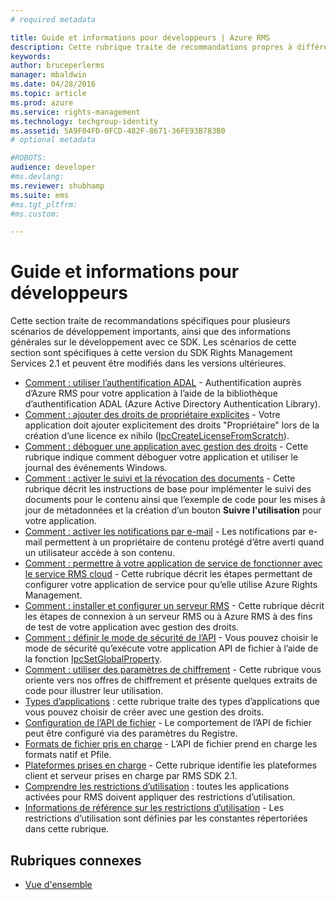 ```yaml
---
# required metadata

title: Guide et informations pour développeurs | Azure RMS
description: Cette rubrique traite de recommandations propres à différents scénarios de développement importants.
keywords:
author: bruceperlerms
manager: mbaldwin
ms.date: 04/28/2016
ms.topic: article
ms.prod: azure
ms.service: rights-management
ms.technology: techgroup-identity
ms.assetid: 5A9F04FD-0FCD-482F-8671-36FE93B783B0
# optional metadata

#ROBOTS:
audience: developer
#ms.devlang:
ms.reviewer: shubhamp
ms.suite: ems
#ms.tgt_pltfrm:
#ms.custom:

---
```


# Guide et informations pour développeurs

Cette section traite de recommandations spécifiques pour plusieurs scénarios de développement importants, ainsi que des informations générales sur le développement avec ce SDK. Les scénarios de cette section sont spécifiques à cette version du SDK Rights Management Services 2.1 et peuvent être modifiés dans les versions ultérieures.
- [Comment : utiliser l’authentification ADAL](how-to-use-adal-authentication.md) - Authentification auprès d’Azure RMS pour votre application à l’aide de la bibliothèque d’authentification ADAL (Azure Active Directory Authentication Library).
- [Comment : ajouter des droits de propriétaire explicites](add-explicit-owner-rights.md) - Votre application doit ajouter explicitement des droits &quot;Propriétaire&quot; lors de la création d’une licence ex nihilo ([IpcCreateLicenseFromScratch](/rights-management/sdk/2.1/api/win/functions#msipc_ipccreatelicensefromscratch)).
- [Comment : déboguer une application avec gestion des droits](debugging-applications-that-use-ad-rms.md) - Cette rubrique indique comment déboguer votre application et utiliser le journal des événements Windows.
- [Comment : activer le suivi et la révocation des documents](tracking-content.md) - Cette rubrique décrit les instructions de base pour implémenter le suivi des documents pour le contenu ainsi que l’exemple de code pour les mises à jour de métadonnées et la création d’un bouton **Suivre l'utilisation** pour votre application.
- [Comment : activer les notifications par e-mail](how-to-enable-email-notification.md) - Les notifications par e-mail permettent à un propriétaire de contenu protégé d’être averti quand un utilisateur accède à son contenu.
- [Comment : permettre à votre application de service de fonctionner avec le service RMS cloud](how-to-use-file-api-with-aadrm-cloud.md) - Cette rubrique décrit les étapes permettant de configurer votre application de service pour qu’elle utilise Azure Rights Management.
- [Comment : installer et configurer un serveur RMS](how-to-install-and-configure-an-rms-server.md) - Cette rubrique décrit les étapes de connexion à un serveur RMS ou à Azure RMS à des fins de test de votre application avec gestion des droits.
- [Comment : définir le mode de sécurité de l’API](setting-the-api-security-mode-api-mode.md) - Vous pouvez choisir le mode de sécurité qu’exécute votre application API de fichier à l’aide de la fonction [IpcSetGlobalProperty](/rights-management/sdk/2.1/api/win/functions#msipc_ipcsetglobalproperty).
- [Comment : utiliser des paramètres de chiffrement](working-with-encryption.md) - Cette rubrique vous oriente vers nos offres de chiffrement et présente quelques extraits de code pour illustrer leur utilisation.
- [Types d’applications](application-types.md) : cette rubrique traite des types d’applications que vous pouvez choisir de créer avec une gestion des droits.
- [Configuration de l’API de fichier](file-api-configuration.md) - Le comportement de l’API de fichier peut être configuré via des paramètres du Registre.
- [Formats de fichier pris en charge](supported-file-formats.md) - L’API de fichier prend en charge les formats natif et Pfile.
- [Plateformes prises en charge](supported-platforms.md) - Cette rubrique identifie les plateformes client et serveur prises en charge par RMS SDK 2.1.
- [Comprendre les restrictions d’utilisation](understanding-usage-restrictions.md) : toutes les applications activées pour RMS doivent appliquer des restrictions d’utilisation.
- [Informations de référence sur les restrictions d’utilisation](usage-restriction-reference.md) - Les restrictions d’utilisation sont définies par les constantes répertoriées dans cette rubrique.

 
## Rubriques connexes ##
* [Vue d'ensemble](ad-rms-overview.md)
 

 


<!--HONumber=Jun16_HO2-->


